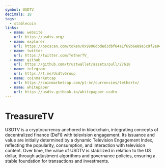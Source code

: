 ```yaml
---
symbol: USDTV
decimals: 18
tags:
  - stablecoin
links:
  - name: website
    url: https://usdtv.org/
  - name: explorer
    url: https://bscscan.com/token/0x9906dbded3dbf64a1f69b6e89a5c9f2e94d12a79
  - name: twitter
    url: https://twitter.com/TetherTV_
  - name: github
    url: https://github.com/trustwallet/assets/pull/27618
  - name: telegram
    url: https://t.me/UsdtvGroup
  - name: coinmarketcap
    url: https://coinmarketcap.com/pt-br/currencies/tethertv/
  - name: whitepaper
    url: https://usdtv.gitbook.io/whitepapper-usdtv
---
```


# TreasureTV

USDTV is a cryptocurrency anchored in blockchain, integrating concepts of decentralized finance (DeFi) with television engagement. Its issuance and value are initially determined by a dynamic Television Engagement Index, reflecting the popularity, consumption, and interaction with television content. Over time, the value of USDTV is stabilized in relation to the US dollar, through adjustment algorithms and governance policies, ensuring a stable foundation for transactions and investments.
